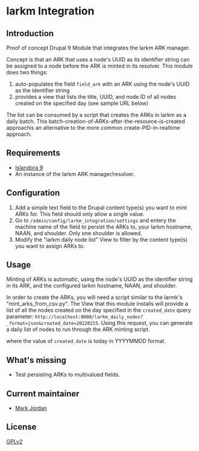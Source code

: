 # larkm Integration

## Introduction

Proof of concept Drupal 9 Module that integrates the larkm ARK manager.

Concept is that an ARK that uses a node's UUID as its identifier string can be assigned to a node before the ARK is minted in its resolver. This module does two things:

1. auto-populates the field `field_ark` with an ARK using the node's UUID as the identifier string
1. provides a view that lists the title, UUID, and node ID of all nodes created on the specified day (see sample URL below)

The list can be consumed by a script that creates the ARKs in larkm as a daily batch. This batch-creation-of-ARKs-after-the-resource-is-created approachis an alternative to the more common create-PID-in-realtime approach.

## Requirements

* [Islandora 9](https://github.com/Islandora/islandora)
* An instance of the larkm ARK manager/resolver.

## Configuration

1. Add a simple text field to the Drupal content type(s) you want to mint ARKs for. This field should only allow a single value.
1. Go to `/admin/config/larkm_integration/settings` and entery the machine name of the field to persist the ARKs to, your larkm hostname, NAAN, and shoulder. Only one shoulder is allowed.
1. Modify the "larkm daily node list" View to filter by the content type(s) you want to assign ARKs to.

## Usage

Minting of ARKs is automatic, using the node's UUID as the identifier string in its ARK, and the configured larkm hostname, NAAN, and shoulder.

In order to create the ARKs, you will need a script similar to the larmk's "mint_arks_from_csv.py". The View that this module installs will provide a list of all the nodes created on the day specified in the `created_date` query parameter: `http://localhost:8000/larkm_daily_nodes?_format=json&created_date=20220215`. Using this request, you can generate a daily list of nodes to run through the ARK minting script.

where the value of `created_date` is today in YYYYMMDD format.

## What's missing

* Test persisting ARKs to multivalued fields.

## Current maintainer

* [Mark Jordan](https://github.com/mjordan)

## License

[GPLv2](http://www.gnu.org/licenses/gpl-2.0.txt)
